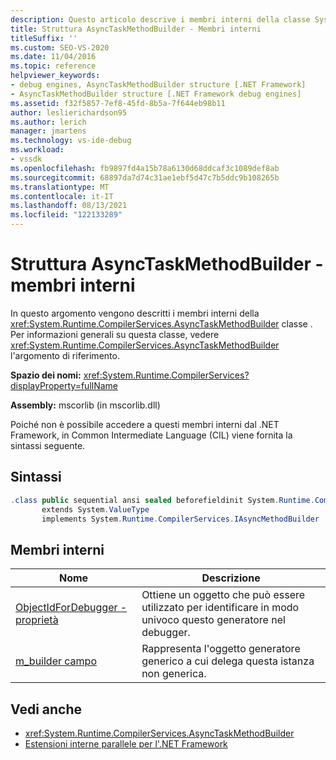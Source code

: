 ```yaml
---
description: Questo articolo descrive i membri interni della classe System.Runtime.CompilerServices.AsyncTaskMethodBuilder.
title: Struttura AsyncTaskMethodBuilder - Membri interni
titleSuffix: ''
ms.custom: SEO-VS-2020
ms.date: 11/04/2016
ms.topic: reference
helpviewer_keywords:
- debug engines, AsyncTaskMethodBuilder structure [.NET Framework]
- AsyncTaskMethodBuilder structure [.NET Framework debug engines]
ms.assetid: f32f5857-7ef8-45fd-8b5a-7f644eb98b11
author: leslierichardson95
ms.author: lerich
manager: jmartens
ms.technology: vs-ide-debug
ms.workload:
- vssdk
ms.openlocfilehash: fb9897fd4a15b78a6130d68ddcaf3c1089def8ab
ms.sourcegitcommit: 68897da7d74c31ae1ebf5d47c7b5ddc9b108265b
ms.translationtype: MT
ms.contentlocale: it-IT
ms.lasthandoff: 08/13/2021
ms.locfileid: "122133289"
---
```

# <a name="asynctaskmethodbuilder-structure---internal-members"></a>Struttura AsyncTaskMethodBuilder - membri interni
In questo argomento vengono descritti i membri interni della <xref:System.Runtime.CompilerServices.AsyncTaskMethodBuilder> classe . Per informazioni generali su questa classe, vedere <xref:System.Runtime.CompilerServices.AsyncTaskMethodBuilder> l'argomento di riferimento.

 **Spazio dei nomi:** <xref:System.Runtime.CompilerServices?displayProperty=fullName>

 **Assembly:** mscorlib (in mscorlib.dll)

 Poiché non è possibile accedere a questi membri interni dal .NET Framework, in Common Intermediate Language (CIL) viene fornita la sintassi seguente.

## <a name="syntax"></a>Sintassi

```csharp
.class public sequential ansi sealed beforefieldinit System.Runtime.CompilerServices.AsyncTaskMethodBuilder
       extends System.ValueType
       implements System.Runtime.CompilerServices.IAsyncMethodBuilder
```

## <a name="internal-members"></a>Membri interni

|Nome|Descrizione|
|----------|-----------------|
|[ObjectIdForDebugger - proprietà](../../extensibility/debugger/asynctaskmethodbuilder-objectidfordebugger-property.md)|Ottiene un oggetto che può essere utilizzato per identificare in modo univoco questo generatore nel debugger.|
|[m_builder campo](../../extensibility/debugger/asynctaskmethodbuilder-m-builder-field.md)|Rappresenta l'oggetto generatore generico a cui delega questa istanza non generica.|

## <a name="see-also"></a>Vedi anche
- <xref:System.Runtime.CompilerServices.AsyncTaskMethodBuilder>
- [Estensioni interne parallele per l'.NET Framework](../../extensibility/debugger/parallel-extension-internals-for-the-dotnet-framework.md)
